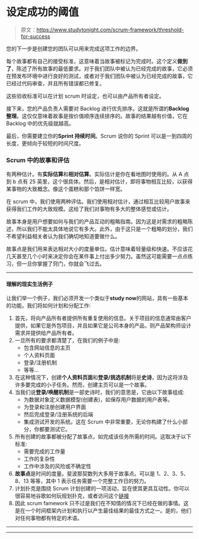 # 设定成功的阈值

> 原文：<https://www.studytonight.com/scrum-framework/threshold-for-success>

您的下一步是创建您的团队可以用来完成这项工作的边界。

每个故事都有自己的接受标准，这意味着当故事被标记为完成时。这个定义**做到了**，陈述了所有故事的最低要求。对于我们团队中被认为已经完成的故事，它必须在预发布环境中进行良好的测试，或者对于我们团队中被认为已经完成的故事，它已经过代码审查，并且所有错误都已修复。

这些验收标准可以在计划 scrum 时设定，也可以由产品所有者设定。

接下来，您的产品负责人需要对 Backlog 进行优先排序。这就是所谓的**Backlog 整理**。这仅仅意味着故事是按价值顺序连续排序的。故事的结果越有价值，它在 Backlog 中的优先级就越高。

最后，你需要建立你的**Sprint 持续时间**。Scrum 说你的 Sprint 可以是一到四周的长度，更倾向于较短的时间尺度。

### Scrum 中的故事和评估

有两种估计。有**实际估算**和**相对估算**。实际估计是你在看地图时使用的。从 A 点到 b 点有 25 英里，这个很具体。然后，是相对估计，即将事物相互比较，以获得某事物的大致概念。像这个蛋糕和那个馅饼一样宽。

在 scrum 中，我们使用两种评估。我们使用相对估计，通过相互比较用户故事来获得我们工作的大致规模。这给了我们对事物有多大的整体感觉或估计。

故事本身是用户想要如何与我们的产品互动的粗略指南。因为这是对需求的粗略陈述，所以我们不能太具体地说它有多大。此外，由于这只是一个粗略的划分，我们不希望利益相关者认为我们确切地知道要做什么。

故事点是我们用来表达相对大小的度量单位。估计意味着轻量级和快速。不应该花几天甚至几个小时来决定你会在某件事上付出多少努力。虽然这可能需要一点点练习，但一旦你掌握了窍门，你就会飞过去。

* * *

#### 理解的现实生活例子

让我们举一个例子，我们必须开发一个类似于**study now**的网站，具有一些基本的功能。我们将如何计划和分配工作:

1.  首先，将向产品所有者提供所有重复使用的信息。关于项目的信息通常由客户提供，如果它是外包项目，并且如果它是公司本身的产品，则产品架构师设计需求并提供给产品所有者。
2.  一旦所有的要求都清楚了，在我们的例子中是:
    *   包含网站信息的主页
    *   个人资料页面
    *   登录/注册机制
    *   等等...
3.  在这种情况下，创建**个人资料页面**和**登录/挑选机制**将是**史诗**，因为这将涉及许多要完成的小子任务。然而，创建主页可以是一个故事。
4.  当我们说**登录/唤醒机制**是一部史诗时，我们的意思是，它由以下故事组成:
    *   为数据对象定义数据模型(创建表)，如保存用户数据的用户表等。
    *   为登录和注册创建用户界面
    *   然后完成登录/注册系统的后端
    *   集成测试开发的系统。这在 Scrum 中非常重要，无论你构建了什么小部分，你都要测试它。
5.  所有创建的故事都被分配了故事点，如完成该任务所需的时间。这取决于以下标准:
    *   需要完成的工作量
    *   工作的复杂性
    *   工作中涉及的风险或不确定性
6.  **故事点**是时间的度量。斐波那契数列大多用于故事点。可以是 1、2、3、5、8、13 等等，其中 1 表示任务需要一个完整工作日的努力。
7.  计划扑克是围绕 Scrum 计划创建的一项活动，旨在使其更具互动性。你可以很容易地谷歌如何玩规划扑克，或者访问这个[链接](https://en.wikipedia.org/wiki/Planning_poker)
8.  因此 scrum famework 只不过是我们在不知情的情况下已经在做的事情。这是在一个时间框架内计划和执行以产生最佳结果的最佳方式之一。是的，他们对任何事物都有特定的术语。

* * *

* * *